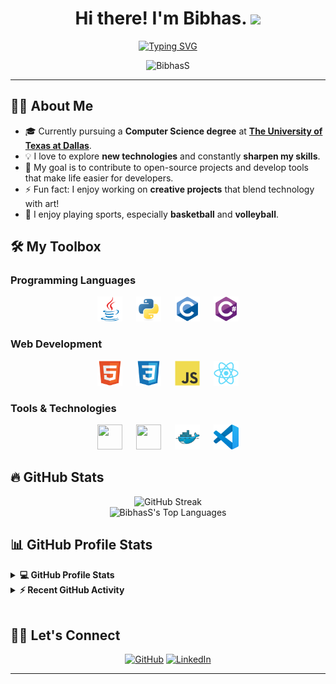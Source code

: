 <h1 align="center">Hi there! I'm Bibhas. <img src="https://media.giphy.com/media/hvRJCLFzcasrR4ia7z/giphy.gif" width="35"></h1>

<p align="center">
    <a href="https://git.io/typing-svg"><img src="https://readme-typing-svg.demolab.com?font=Lato&pause=1000&center=true&vCenter=true&width=500&height=55&lines=Computer+Science+Student+%40+UT+Dallas;Full-stack+Web+Developer;Passionate+Learner+%26+Creator;Always+Curious+and+Evolving" alt="Typing SVG" /></a>
</p>

<p align="center">
    <img src="https://komarev.com/ghpvc/?username=BibhasS&style=flat-square" alt="BibhasS" />
</p>

<hr/>

## 👨‍💻 About Me

- 🎓 Currently pursuing a **Computer Science degree** at **[The University of Texas at Dallas](https://www.utdallas.edu/)**.
- 💡 I love to explore **new technologies** and constantly **sharpen my skills**.
- 🎯 My goal is to contribute to open-source projects and develop tools that make life easier for developers.
- ⚡ Fun fact: I enjoy working on **creative projects** that blend technology with art!
- 🏀 I enjoy playing sports, especially **basketball** and **volleyball**.

## 🛠️ My Toolbox

### Programming Languages
<p align="center"> 
    <a href="https://github.com/search?q=user%3ABibhasS+language%3Ajava"><img src="https://raw.githubusercontent.com/devicons/devicon/master/icons/java/java-original.svg" width="40" height="40"/></a>
    &emsp;
    <a href="https://github.com/search?q=user%3ABibhasS+language%3Apython"><img src="https://raw.githubusercontent.com/devicons/devicon/master/icons/python/python-original.svg" width="40" height="40"/></a>
    &emsp;
    <a href="https://github.com/search?q=user%3ABibhasS+language%3Ac"><img src="https://raw.githubusercontent.com/devicons/devicon/master/icons/c/c-original.svg" width="40" height="40"/></a>
    &emsp;
    <a href="https://github.com/search?q=user%3ABibhasS+language%3Acsharp"><img src="https://raw.githubusercontent.com/devicons/devicon/master/icons/csharp/csharp-original.svg" width="40" height="40"/></a>
</p>

### Web Development
<p align="center">
    <a href="https://github.com/search?q=user%3ABibhasS+language%3Ahtml"><img src="https://raw.githubusercontent.com/devicons/devicon/master/icons/html5/html5-original.svg" width="40" height="40"/></a>
    &emsp;
    <a href="https://github.com/search?q=user%3ABibhasS+language%3Acss"><img src="https://raw.githubusercontent.com/devicons/devicon/master/icons/css3/css3-original.svg" width="40" height="40"/></a>
    &emsp;
    <a href="https://github.com/search?q=user%3ABibhasS+language%3Ajavascript"><img src="https://raw.githubusercontent.com/devicons/devicon/master/icons/javascript/javascript-original.svg" width="40" height="40"/></a>
    &emsp;
    <a href="https://github.com/search?q=user%3ABibhasS+language%3Areact"><img src="https://raw.githubusercontent.com/devicons/devicon/master/icons/react/react-original.svg" width="40" height="40"/></a>
</p>

### Tools & Technologies
<p align="center">
    <a href="https://git-scm.com/"><img src="https://www.vectorlogo.zone/logos/git-scm/git-scm-icon.svg" width="40" height="40"/></a>
    &emsp;
    <a href="https://github.com/"><img src="https://www.vectorlogo.zone/logos/github/github-icon.svg" width="40" height="40"/></a>
    &emsp;
    <a href="https://www.docker.com/"><img src="https://raw.githubusercontent.com/devicons/devicon/master/icons/docker/docker-original.svg" width="40" height="40"/></a>
    &emsp;
    <a href="https://code.visualstudio.com/"><img src="https://raw.githubusercontent.com/devicons/devicon/master/icons/vscode/vscode-original.svg" width="40" height="40"/></a>
</p>

## 🔥 GitHub Stats

<p align="center">
    <img src="https://streak-stats.demolab.com?user=BibhasS&theme=transparent&border_radius=5&date_format=M%20j%5B%2C%20Y%5D" alt="GitHub Streak" />
    <br/>
    <img alt="BibhasS's Top Languages" src="https://github-readme-stats.vercel.app/api/top-langs/?username=BibhasS&langs_count=10&layout=compact&theme=algolia&custom_title=Most%20Used%20Languages" height="192px"/>
</p>

## 📊 GitHub Profile Stats

<details> 
  <summary><b>💻 GitHub Profile Stats</b></summary>
  <br/>
  <p align="center">
    <a href="https://github.com/anuraghazra/github-readme-stats"><img alt="BibhasS' GitHub Stats" src="https://github-readme-stats.vercel.app/api?username=BibhasS&show_icons=true&count_private=true&theme=algolia&custom_title=BibhasS'%20stats" height="192px"/></a>
  </p>
</details>

<details>
  <summary><b>⚡ Recent GitHub Activity</b></summary>
  <br/>
  <p align="center">
    <a href="https://github.com/BibhasS"><img alt="BibhasS' Activity Graph" src="https://github-readme-activity-graph.vercel.app/graph?username=BibhasS&custom_title=BibhasS'%20Contribution%20Graph&theme=react-dark" /></a>
  </p>
</details>

<br/>

## 🙋‍♀️ Let's Connect

<p align="center">
    <a href="https://github.com/BibhasS"><img src="https://img.icons8.com/bubbles/50/000000/github.png" alt="GitHub"/></a>
    <a href="https://linkedin.com/in/bibhas-sharma" target="_blank"><img src="https://img.icons8.com/bubbles/50/000000/linkedin.png" alt="LinkedIn"/></a>
</p>

<hr/>
